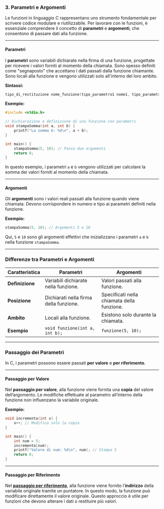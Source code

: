 ### **3. Parametri e Argomenti**

Le funzioni in linguaggio C rappresentano uno strumento fondamentale per scrivere codice modulare e riutilizzabile. Per lavorare con le funzioni, è essenziale comprendere il concetto di **parametri** e **argomenti**, che consentono di passare dati alla funzione.

---

#### **Parametri**

I **parametri** sono variabili dichiarate nella firma di una funzione, progettate per ricevere i valori forniti al momento della chiamata. Sono spesso definiti come "segnaposto" che accettano i dati passati dalla funzione chiamante.
Sono locali alla funzione e vengono utilizzati solo all'interno del loro ambito.

**Sintassi:**
```c
tipo_di_restituzione nome_funzione(tipo_parametro1 nome1, tipo_parametro2 nome2, ...);
```

**Esempio:**
```c
#include <stdio.h>

// Dichiarazione e definizione di una funzione con parametri
void stampaSomma(int a, int b) {
    printf("La somma è: %d\n", a + b);
}

int main() {
    stampaSomma(5, 10); // Passa due argomenti
    return 0;
}
```
In questo esempio, i parametri `a` e `b` vengono utilizzati per calcolare la somma dei valori forniti al momento della chiamata.

---

#### **Argomenti**

Gli **argomenti** sono i valori reali passati alla funzione quando viene chiamata. Devono corrispondere in numero e tipo ai parametri definiti nella funzione.

**Esempio:**
```c
stampaSomma(5, 10); // Argomenti 5 e 10
```
Qui, `5` e `10` sono gli argomenti effettivi che inizializzano i parametri `a` e `b` nella funzione `stampaSomma`.

---

### **Differenze tra Parametri e Argomenti**

| **Caratteristica**       | **Parametri**                              | **Argomenti**                          |
|--------------------------|--------------------------------------------|----------------------------------------|
| **Definizione**          | Variabili dichiarate nella funzione.       | Valori passati alla funzione.          |
| **Posizione**            | Dichiarati nella firma della funzione.     | Specificati nella chiamata della funzione. |
| **Ambito**               | Locali alla funzione.                      | Esistono solo durante la chiamata.     |
| **Esempio**              | `void funzione(int a, int b);`             | `funzione(5, 10);`                     |

---

### **Passaggio dei Parametri**

In C, i parametri possono essere passati **per valore** e **per riferimento**.

---

#### **Passaggio per Valore**

Nel **passaggio per valore**, alla funzione viene fornita una **copia** del valore dell’argomento. Le modifiche effettuate al parametro all’interno della funzione non influenzano la variabile originale.

**Esempio:**
```c
void incrementa(int x) {
    x++; // Modifica solo la copia
}

int main() {
    int num = 5;
    incrementa(num);
    printf("Valore di num: %d\n", num); // Stampa 5
    return 0;
}
```

---

#### **Passaggio per Riferimento**

Nel [**passaggio per riferimento**](<09. Passaggio parametri per riferimento.md>), alla funzione viene fornito l’**indirizzo** della variabile originale tramite un puntatore. In questo modo, la funzione può modificare direttamente il valore originale. Questo approccio è utile per funzioni che devono alterare i dati o restituire più valori.

